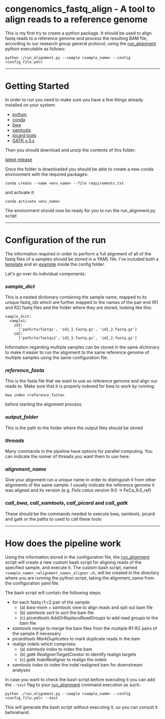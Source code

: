# congenomics_fastq_align - A tool to align reads to a reference genome

This is my first try to create a python package. It should be used to align fastq reads to a 
reference genome and process the resulting BAM file, according to our research group general 
protocol, using the [run_alignment](./run_alignment.py) python executable as follows:

```
python ./run_alignment.py --sample <sample_name> --config <config_file.yml>
```

-----------
# Getting Started

In order to run you need to make sure you have a few things already installed on your system:

- [python](https://www.python.org/)
- [conda](https://www.anaconda.com/)
- [bwa](https://arxiv.org/abs/1303.3997)
- [samtools](https://samtools.sourceforge.net/)
- [picard tools](http://broadinstitute.github.io/picard/)
- [GATK v.3.x](https://genome.cshlp.org/content/20/9/1297)

Then you should download and unzip the contents of this folder:

[latest release](https://github.com/Enricobazzi/congenomics_fastq_align/releases/latest)

Once the folder is downloaded you should be able to create a new conda environment with the required packages:

```
conda create --name <env_name> --file requirements.txt
```

and activate it:

```
conda activate <env_name>
```

The environment should now be ready for you to run the run_alignment.py script

-----------
# Configuration of the run

The information required in order to perform a full alignment of all of the fastq files of a samples should be stored in a YAML file. I've included both a [template](./config/template.yml) and an [example](./config/example.yml) inside the config folder.

Let's go over its individual components:

### *sample_dict*

This is a nested dictionary containing the sample name, mapped to its unique fastq_ids which are further mapped to the names of the pair end (R1 and R2) fastq files and the folder where they are stored, looking like this:

```
sample_dict:
  sample1: 
    id1:
      ['path/to/fastqs', 'id1_1.fastq.gz', 'id1_2.fastq.gz']
    id2:
      ['path/to/fastqs2','id2_1.fastq.gz', 'id2_2.fastq.gz']
```

Information regarding multiple samples can be stored in the same dictionary to make it easier to run the alignment to the same reference genome of multiple samples using the same configuration file.

### *reference_fasta*

This is the fasta file that we want to use as reference genome and align our reads to. Make sure that it is properly indexed for bwa to work by running:

```
bwa index <reference_fasta>
```

before starting the alignment process.

### *output_folder*

This is the path to the folder where the output files should be stored

### *threads*

Many commands in the pipeline have options for parallel computing. You can indicate the numer of threads you want them to use here.

### *alignment_name*

Give your alignment run a unique name in order to distinguish it from other alignments of the same sample. I usually indicate the reference genome it was aligned and its version (e.g. *Felis catus* version 9.0 -> FeCa_9.0_ref)

### *call_bwa*, *call_samtools*, *call_picard* and *call_gatk*

These should be the commands needed to execute bwa, samtools, picard and gatk or the paths to used to call these tools

-----------
# How does the pipeline work

Using the information stored in the configuration file, the [run_alignment](./run_alignment.py) script will create a new custom bash script for aligning reads of the specified sample, and execute it. The custom bash script, named  ```<sample_name>_<alignment_name>_aligner.sh```, will be created in the directory where you are running the python script, taking the alignment_name from the configuration yaml file.

The bash script will contain the following steps:

- for each fastq r1-r2 pair of the sample:
  - (a) *bwa-mem* + *samtools view* to align reads and spit out bam file
  - (b) *samtools sort* to sort the bam file
  - (c) *picardtools AddOrReplaceReadGroups* to add read groups to the bam file
- *samtools merge* to merge the bam files from the multiple R1-R2 pairs of the sample if necessary
- *picardtools MarkDuplicates* to mark duplicate reads in the bam
- realign indels which comprises:
  - (a) *samtools index* to index the bam
  - (b) *gatk RealignerTargetCreator* to identify realign targets
  - (c) *gatk IndelRealigner* to realign the indels
- *samtools index* to index the indel realigned bam for downstream analyses

In case you want to check the bash script before executing it you can add the ```--test``` flag to your [run_alignment](./run_alignment.py) command execution as such:
```
python ./run_alignment.py --sample <sample_name> --config <config_file.yml> --test
```
This will generate the bash script without executing it, so you can consult it beforehand.
